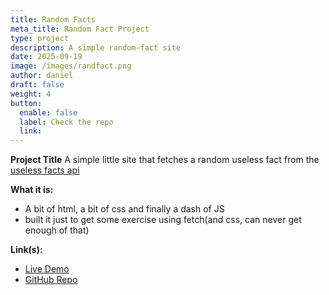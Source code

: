 ```yaml
---
title: Random Facts
meta_title: Random Fact Project
type: project
description: A simple random-fact site
date: 2025-09-19
image: /images/randfact.png
author: daniel
draft: false
weight: 4
button:
  enable: false
  label: Check the repo
  link:
---
```


**Project Title**
A simple little site that fetches a random useless fact from the [useless facts api](https://uselessfacts.jsph.pl)

**What it is:**

- A bit of html, a bit of css and finally a dash of JS
- built it just to get some exercise using fetch(and css, can never get enough of that)

**Link(s):**

- [Live Demo](https://danhoernchen.github.io/random-facts/)
- [GitHub Repo](https://github.com/danhoernchen/random-facts)
